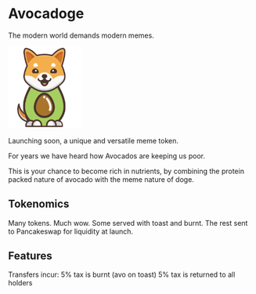 # Avocadoge

The modern world demands modern memes.

<img src="avocadoge.svg" width="30%" alt="avocadoge logo" />

Launching soon, a unique and versatile meme token.

For years we have heard how Avocados are keeping us poor. 

This is your chance to become rich in nutrients, by combining the protein packed nature of avocado with the meme nature of doge.

## Tokenomics

Many tokens.
Much wow.
Some served with toast and burnt.
The rest sent to Pancakeswap for liquidity at launch.

## Features

Transfers incur:
5% tax is burnt (avo on toast)
5% tax is returned to all holders
